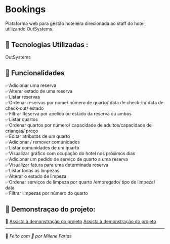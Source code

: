 # Bookings
Plataforma web para gestão hoteleira direcionada ao staff do hotel, utilizando OutSystems.
 
## 🚀 Tecnologias Utilizadas :    
OutSystems 

## 📌 Funcionalidades  
✅Adicionar uma reserva  
✅Alterar estado de uma reserva  
✅Listar reservas  
✅Ordenar reservas por nome/ número de quarto/ data de check-in/ data de check-out/ estado  
✅Filtrar Reserva por apelido ou estado da reserva ou ambos  
✅Listar quartos   
✅Ordenar quartos por número/ capacidade de adultos/capacidade de crianças/ preço  
✅Editar atributos de um quarto  
✅Adicionar / remover comunidades  
✅Listar comunidades de um quarto  
✅Visualizar gráfico com ocupação do hotel nos próximos dias  
✅Adicionar um pedido de serviço de quarto a uma reserva  
✅Visualizar fatura para uma determinada reserva  
✅Listar todas as limpezas  
✅Alterar o estado de limpeza  
✅Ordenar serviços de limpeza por quarto /empregado/ tipo de limpeza/ data  
✅Filtrar limpezas por número do quarto 

## 📸 Demonstraçao do projeto:

🎥 [Assista à demonstração do projeto](https://drive.google.com/file/d/1ABGQ9Ra-1aSz3H0He4BqnIUZlLrVWlpw/view?usp=drive_link)
<a href="https://drive.google.com/file/d/1ABGQ9Ra-1aSz3H0He4BqnIUZlLrVWlpw/view?usp=drive_link" target="_blank">Assista à demonstração do projeto</a>



---  

🚀 _Feito com 💙 por Milene Farias_
